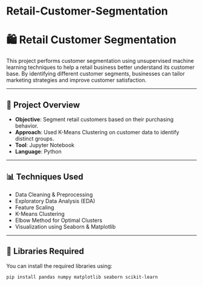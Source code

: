 # Retail-Customer-Segmentation

# 🛍️ Retail Customer Segmentation

This project performs customer segmentation using unsupervised machine learning techniques to help a retail business better understand its customer base. By identifying different customer segments, businesses can tailor marketing strategies and improve customer satisfaction.

---

## 📁 Project Overview

- **Objective**: Segment retail customers based on their purchasing behavior.
- **Approach**: Used K-Means Clustering on customer data to identify distinct groups.
- **Tool**: Jupyter Notebook
- **Language**: Python

---

## 📊 Techniques Used

- Data Cleaning & Preprocessing
- Exploratory Data Analysis (EDA)
- Feature Scaling
- K-Means Clustering
- Elbow Method for Optimal Clusters
- Visualization using Seaborn & Matplotlib

---

## 🧪 Libraries Required

You can install the required libraries using:

```bash
pip install pandas numpy matplotlib seaborn scikit-learn
